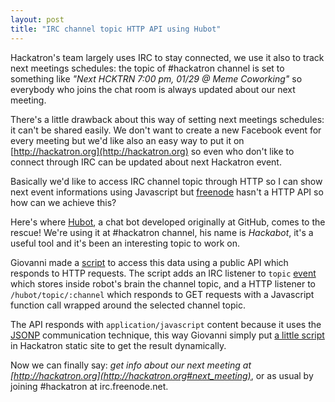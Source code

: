 ```yaml
---
layout: post
title: "IRC channel topic HTTP API using Hubot"
---
```


[hubot]: http://hubot.github.com/
[freenode]: http://freenode.net/
[irc-script]: https://github.com/hackatron/hackatron-hubot/blob/master/scripts/irc-topic.coffee
[topic-event]: https://github.com/martynsmith/node-irc/blob/master/lib/irc.js#L383
[hackatron-script]: https://github.com/hackatron/hackatron.github.com/commit/4c95643d6ecaec3484f7ea157a3e52339997fd74
[jsonp]: http://en.wikipedia.org/wiki/JSONP

Hackatron's team largely uses IRC to stay connected, we use it also to track next meetings schedules: the topic of #hackatron channel is set to something like *"Next HCKTRN 7:00 pm, 01/29 @ Meme Coworking"* so everybody who joins the chat room is always updated about our next meeting.

There's a little drawback about this way of setting next meetings schedules: it can't be shared easily. We don't want to create a new Facebook event for every meeting but we'd like also an easy way to put it on [http://hackatron.org](http://hackatron.org) so even who don't like to connect through IRC can be updated about next Hackatron event.

Basically we'd like to access IRC channel topic through HTTP so I can show next event informations using Javascript but [freenode][freenode] hasn't a HTTP API so how can we achieve this?

Here's where [Hubot][hubot], a chat bot developed originally at GitHub, comes to the rescue! We're using it at #hackatron channel, his name is *Hackabot*, it's a useful tool and it's been an interesting topic to work on.

Giovanni made a [script][irc-script] to access this data using a public API which responds to HTTP requests. The script adds an IRC listener to `topic` [event][topic-event] which stores inside robot's brain the channel topic, and a HTTP listener to `/hubot/topic/:channel` which responds to GET requests with a Javascript function call wrapped around the selected channel topic.

The API responds with `application/javascript` content because it uses the [JSONP][jsonp] communication technique, this way Giovanni simply put [a little script][hackatron-script] in Hackatron static site to get the result dynamically.

Now we can finally say: *get info about our next meeting at [http://hackatron.org](http://hackatron.org#next_meeting)*, or as usual by joining #hackatron at irc.freenode.net.